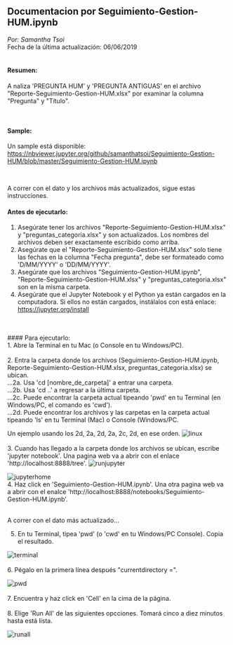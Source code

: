 ## Documentacion por Seguimiento-Gestion-HUM.ipynb <br />
_Por: Samantha Tsoi_ <br />
Fecha de la última actualización: 06/06/2019 <br/>
<br />




#### Resumen: <br />
A naliza 'PREGUNTA HUM' y 'PREGUNTA ANTIGUAS' en el archivo "Reporte-Seguimiento-Gestion-HUM.xlsx" por examinar la columna "Pregunta" y "Título". <br />


<br />

#### Sample: <br/>

Un sample está disponible: https://nbviewer.jupyter.org/github/samanthatsoi/Seguimiento-Gestion-HUM/blob/master/Seguimiento-Gestion-HUM.ipynb

<br />

A correr con el dato y los archivos más actualizados, sigue estas instrucciones.

#### Antes de ejecutarlo: <br />
1. Asegúrate tener los archivos "Reporte-Seguimiento-Gestion-HUM.xlsx" y "preguntas_categoria.xlsx" y son actualizados. Los nombres del archivos deben ser exactamente escribido como arriba. <br />
2. Asegúrate que el "Reporte-Seguimiento-Gestion-HUM.xlsx" solo tiene las fechas en la columna "Fecha pregunta", debe ser formateado como 'D/MM/YYYY' o 'DD/MM/YYYY'. <br />
3. Asegúrate que los archivos "Seguimiento-Gestion-HUM.ipynb", "Reporte-Seguimiento-Gestion-HUM.xlsx" y "preguntas_categoria.xlsx" son en la misma carpeta. <br />
4. Asegúrate que el Jupyter Notebook y el Python ya están cargados en la computadora. Si ellos no están cargados, instálalos con está enlace: https://jupyter.org/install <br />
<br />
<br />
#### Para ejecutarlo: <br />
1. Abre la Terminal en tu Mac (o Console en tu Windows/PC).
<br /> <br />
2. Entra la carpeta donde los archivos (Seguimiento-Gestion-HUM.ipynb, Reporte-Seguimiento-Gestion-HUM.xlsx, preguntas_categoria.xlsx) se ubican. <br />
...2a. Usa 'cd [nombre_de_carpeta]' a entrar una carpeta. <br />
...2b. Usa 'cd ..' a regresar a la última carpeta. <br />
...2c. Puede encontrar la carpeta actual tipeando 'pwd' en tu Terminal (en Windows/PC, el comando es 'cwd'). <br />
...2d. Puede encontrar los archivos y las carpetas en la carpeta actual tipeando 'ls' en tu Terminal (Mac) o Console (Windows/PC. <br />

Un ejemplo usando los 2d, 2a, 2d, 2a, 2c, 2d, en ese orden.
![linux](https://user-images.githubusercontent.com/8455299/57088323-07b7e380-6cd0-11e9-92b9-e79b3ebe8f8e.png)
<br /> <br />
3. Cuando has llegado a la carpeta donde los archivos se ubican, escribe 'jupyter notebook'. Una pagina web va a abrir con el enlace 'http://localhost:8888/tree'.
![runjupyter](https://user-images.githubusercontent.com/8455299/59037440-43018100-883f-11e9-839d-d1bfee7ce5cd.png)

![jupyterhome](https://user-images.githubusercontent.com/8455299/57087836-eefafe00-6cce-11e9-884a-7b3fe33e86ef.png)
<br />
4. Haz click en 'Seguimiento-Gestion-HUM.ipynb'. Una otra pagina web va a abrir con el enalce 'http://localhost:8888/notebooks/Seguimiento-Gestion-HUM.ipynb'.
<br /> <br />

A correr con el dato más actualizado...

5. En tu Terminal, tipea 'pwd' (o 'cwd' en tu Windows/PC Console). Copia el resultado.

![terminal](https://user-images.githubusercontent.com/8455299/57087852-fa4e2980-6cce-11e9-9120-ee7565984d64.png)
<br /> <br />
6. Pégalo en la primera línea después "currentdirectory =".

![pwd](https://user-images.githubusercontent.com/8455299/57087804-dee31e80-6cce-11e9-8f05-731cf9d7aba5.png)
<br /> <br />
7. Encuentra y haz click en 'Cell' en la cima de la página.
<br /> <br />
8. Elige 'Run All' de las siguientes opcciones. Tomará cinco a diez minutos hasta está lista.

![runall](https://user-images.githubusercontent.com/8455299/57087732-b5c28e00-6cce-11e9-83d4-4f2c35656d2d.png)